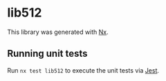 # lib512

This library was generated with [Nx](https://nx.dev).

## Running unit tests

Run `nx test lib512` to execute the unit tests via [Jest](https://jestjs.io).
